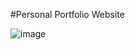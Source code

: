 #Personal Portfolio Website


![image](https://github.com/Gyan-max/Personal-Porrtfolio/assets/76723725/79b7c2d0-9e38-4c41-95d4-4ea6fffaf6ba)
